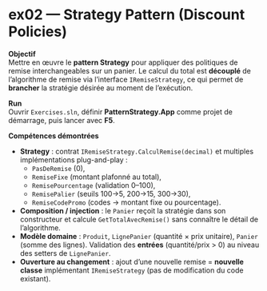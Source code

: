 # ex02 — Strategy Pattern (Discount Policies)

**Objectif**  
Mettre en œuvre le **pattern Strategy** pour appliquer des politiques de remise
interchangeables sur un panier. Le calcul du total est **découplé** de l’algorithme
de remise via l’interface `IRemiseStrategy`, ce qui permet de **brancher** la
stratégie désirée au moment de l’exécution.

**Run**  
Ouvrir `Exercises.sln`, définir **PatternStrategy.App** comme projet de démarrage,
puis lancer avec **F5**.

**Compétences démontrées**  
- **Strategy** : contrat `IRemiseStrategy.CalculRemise(decimal)` et multiples
  implémentations plug-and-play :
  - `PasDeRemise` (0),
  - `RemiseFixe` (montant plafonné au total),
  - `RemisePourcentage` (validation 0–100),
  - `RemisePalier` (seuils 100→5, 200→15, 300→30),
  - `RemiseCodePromo` (codes → montant fixe ou pourcentage).
- **Composition / injection** : le `Panier` reçoit la stratégie dans son constructeur
  et calcule `GetTotalAvecRemise()` sans connaître le détail de l’algorithme.
- **Modèle domaine** : `Produit`, `LignePanier` (quantité × prix unitaire), `Panier`
  (somme des lignes). Validation des **entrées** (quantité/prix > 0) au niveau des
  setters de `LignePanier`.
- **Ouverture au changement** : ajout d’une nouvelle remise = **nouvelle classe**
  implémentant `IRemiseStrategy` (pas de modification du code existant).
